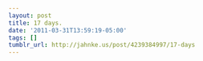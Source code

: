 ```yaml
---
layout: post
title: 17 days.
date: '2011-03-31T13:59:19-05:00'
tags: []
tumblr_url: http://jahnke.us/post/4239384997/17-days
---
```

